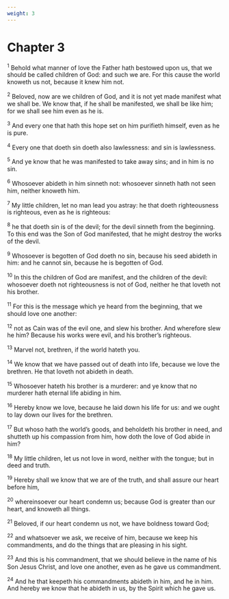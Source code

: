 ```yaml
---
weight: 3
---
```


# Chapter 3

<sup>1</sup> Behold what manner of love the Father hath bestowed upon us, that we should be called children of God: and such we are. For this cause the world knoweth us not, because it knew him not. 

<sup>2</sup> Beloved, now are we children of God, and it is not yet made manifest what we shall be. We know that, if he shall be manifested, we shall be like him; for we shall see him even as he is. 

<sup>3</sup> And every one that hath this hope set on him purifieth himself, even as he is pure. 

<sup>4</sup> Every one that doeth sin doeth also lawlessness: and sin is lawlessness. 

<sup>5</sup> And ye know that he was manifested to take away sins; and in him is no sin. 

<sup>6</sup> Whosoever abideth in him sinneth not: whosoever sinneth hath not seen him, neither knoweth him. 

<sup>7</sup> My little children, let no man lead you astray: he that doeth righteousness is righteous, even as he is righteous: 

<sup>8</sup> he that doeth sin is of the devil; for the devil sinneth from the beginning. To this end was the Son of God manifested, that he might destroy the works of the devil. 

<sup>9</sup> Whosoever is begotten of God doeth no sin, because his seed abideth in him: and he cannot sin, because he is begotten of God. 

<sup>10</sup> In this the children of God are manifest, and the children of the devil: whosoever doeth not righteousness is not of God, neither he that loveth not his brother. 

<sup>11</sup> For this is the message which ye heard from the beginning, that we should love one another: 

<sup>12</sup> not as Cain was of the evil one, and slew his brother. And wherefore slew he him? Because his works were evil, and his brother’s righteous. 

<sup>13</sup> Marvel not, brethren, if the world hateth you. 

<sup>14</sup> We know that we have passed out of death into life, because we love the brethren. He that loveth not abideth in death. 

<sup>15</sup> Whosoever hateth his brother is a murderer: and ye know that no murderer hath eternal life abiding in him. 

<sup>16</sup> Hereby know we love, because he laid down his life for us: and we ought to lay down our lives for the brethren. 

<sup>17</sup> But whoso hath the world’s goods, and beholdeth his brother in need, and shutteth up his compassion from him, how doth the love of God abide in him? 

<sup>18</sup> My little children, let us not love in word, neither with the tongue; but in deed and truth. 

<sup>19</sup> Hereby shall we know that we are of the truth, and shall assure our heart before him, 

<sup>20</sup> whereinsoever our heart condemn us; because God is greater than our heart, and knoweth all things. 

<sup>21</sup> Beloved, if our heart condemn us not, we have boldness toward God; 

<sup>22</sup> and whatsoever we ask, we receive of him, because we keep his commandments, and do the things that are pleasing in his sight. 

<sup>23</sup> And this is his commandment, that we should believe in the name of his Son Jesus Christ, and love one another, even as he gave us commandment. 

<sup>24</sup> And he that keepeth his commandments abideth in him, and he in him. And hereby we know that he abideth in us, by the Spirit which he gave us. 


